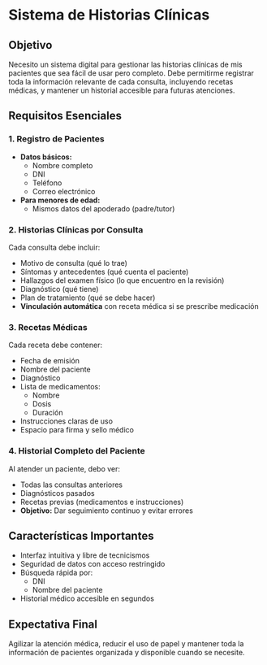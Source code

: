 # Sistema de Historias Clínicas

## Objetivo
Necesito un sistema digital para gestionar las historias clínicas de mis pacientes que sea fácil de usar pero completo. Debe permitirme registrar toda la información relevante de cada consulta, incluyendo recetas médicas, y mantener un historial accesible para futuras atenciones.

## Requisitos Esenciales

### 1. Registro de Pacientes
- **Datos básicos:**
  - Nombre completo
  - DNI
  - Teléfono
  - Correo electrónico
- **Para menores de edad:**
  - Mismos datos del apoderado (padre/tutor)

### 2. Historias Clínicas por Consulta
Cada consulta debe incluir:
- Motivo de consulta (qué lo trae)
- Síntomas y antecedentes (qué cuenta el paciente)
- Hallazgos del examen físico (lo que encuentro en la revisión)
- Diagnóstico (qué tiene)
- Plan de tratamiento (qué se debe hacer)
- **Vinculación automática** con receta médica si se prescribe medicación

### 3. Recetas Médicas
Cada receta debe contener:
- Fecha de emisión
- Nombre del paciente
- Diagnóstico
- Lista de medicamentos:
  - Nombre
  - Dosis
  - Duración
- Instrucciones claras de uso
- Espacio para firma y sello médico

### 4. Historial Completo del Paciente
Al atender un paciente, debo ver:
- Todas las consultas anteriores
- Diagnósticos pasados
- Recetas previas (medicamentos e instrucciones)
- **Objetivo:** Dar seguimiento continuo y evitar errores

## Características Importantes
- Interfaz intuitiva y libre de tecnicismos
- Seguridad de datos con acceso restringido
- Búsqueda rápida por:
  - DNI
  - Nombre del paciente
- Historial médico accesible en segundos

## Expectativa Final
Agilizar la atención médica, reducir el uso de papel y mantener toda la información de pacientes organizada y disponible cuando se necesite.
